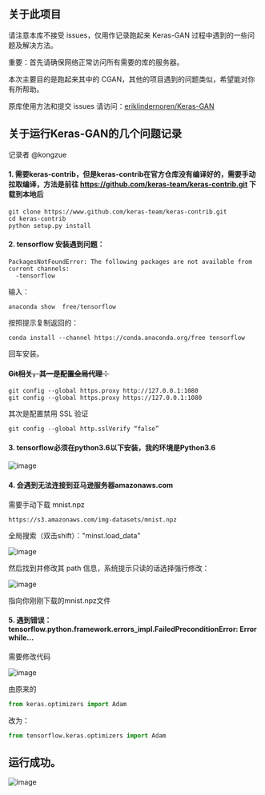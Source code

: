 ## 关于此项目

请注意本库不接受 issues，仅用作记录跑起来 Keras-GAN 过程中遇到的一些问题及解决方法。

重要：首先请确保网络正常访问所有需要的库的服务器。

本次主要目的是跑起来其中的 CGAN，其他的项目遇到的问题类似，希望能对你有所帮助。

原库使用方法和提交 issues 请访问：[eriklindernoren/Keras-GAN](https://github.com/eriklindernoren/Keras-GAN)

## 关于运行Keras-GAN的几个问题记录

记录者 @kongzue

#### 1. 需要keras-contrib，但是keras-contrib在官方仓库没有编译好的，需要手动拉取编译，方法是前往 https://github.com/keras-team/keras-contrib.git 下载到本地后

   ```
   git clone https://www.github.com/keras-team/keras-contrib.git
   cd keras-contrib
   python setup.py install
   ```
#### 2. tensorflow 安装遇到问题：

```
PackagesNotFoundError: The following packages are not available from current channels:
  -tensorflow
```

输入：
```
anaconda show  free/tensorflow
```
按照提示复制返回的：
```
conda install --channel https://conda.anaconda.org/free tensorflow
```
回车安装。

#### ~~Git相关，其一是配置全局代理：~~

   ```
   git config --global https.proxy http://127.0.0.1:1080
   git config --global https.proxy https://127.0.0.1:1080
   ```

   其次是配置禁用 SSL 验证

   ```
   git config --global http.sslVerify “false”
   ```


#### 3. tensorflow必须在python3.6以下安装，我的环境是Python3.6

![image](https://user-images.githubusercontent.com/10115359/190047588-7450e492-917d-4f9c-bc42-9eb87783049c.png)


#### 4. 会遇到无法连接到亚马逊服务器amazonaws.com

   需要手动下载 mnist.npz

   ```
   https://s3.amazonaws.com/img-datasets/mnist.npz
   ```

   全局搜索（双击shift）："minst.load_data"

![image](https://user-images.githubusercontent.com/10115359/190047608-1b086e3c-a9b7-4c80-b6f7-0954a79e75fb.png)

 然后找到并修改其 path 信息，系统提示只读的话选择强行修改：

![image](https://user-images.githubusercontent.com/10115359/190047626-00b32217-9a87-4338-9867-135c0e21a08b.png)

指向你刚刚下载的mnist.npz文件


#### 5. 遇到错误：tensorflow.python.framework.errors_impl.FailedPreconditionError: Error while...

   需要修改代码

![image](https://user-images.githubusercontent.com/10115359/190047654-6c4b807c-b153-4b67-8a1a-a284956934d1.png)

由原来的

```python
from keras.optimizers import Adam
```

改为：

```python
from tensorflow.keras.optimizers import Adam
```


## 运行成功。

![image](https://user-images.githubusercontent.com/10115359/190047671-b7325556-bb09-434f-84fa-6102d8d32205.png)

